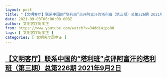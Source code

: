 ```yaml
---
layout: post
title: "【文明客厅】联系中国的“塔利班”点评阿富汗的塔利班（第三期）总第226期 2021年9月2日"
date: 2021-09-03T06:00:00.000Z
author: 文明客厅周孝正
from: https://www.youtube.com/watch?v=34ddj4ipo80
tags: [ 文明客厅周孝正 ]
categories: [ 文明客厅周孝正 ]
---
```

<!--1630648800000-->
[【文明客厅】联系中国的“塔利班”点评阿富汗的塔利班（第三期）总第226期 2021年9月2日](https://www.youtube.com/watch?v=34ddj4ipo80)
------

<div>

</div>
